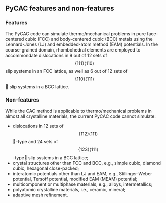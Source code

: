 ## PyCAC features and non-features

### Features

The PyCAC code can simulate thermo/mechanical problems in pure face-centered cubic (FCC) and body-centered cubic (BCC) metals using the Lennard-Jones (LJ) and embedded-atom method (EAM) potentials. In the coarse-grained domain, rhombohedral elements are employed to accommondate dislocations in 9 out of 12 sets of $$\{111\}\left<110\right>$$ slip systems in an FCC lattice, as well as 6 out of 12 sets of $$\{110\}\left<111\right>$$ slip systems in a BCC lattice.

### Non-features

While the CAC method is applicable to thermo/mechanical problems in almost all crystalline materials, the current PyCAC code cannot simulate:

* dislocations in 12 sets of $$\{112\}\left<111\right>$$-type and 24 sets of $$\{123\}\left<111\right>$$-type slip systems in a BCC lattice;
* crystal structures other than FCC and BCC, e.g., simple cubic, diamond cubic, hexagonal close-packed;
* interatomic potentials other than LJ and EAM, e.g., Stillinger-Weber potential, Tersoff potential, modified EAM (MEAM) potential;
* multicomponent or multiphase materials, e.g., alloys, intermetallics;
* polyatomic crystalline materials, i.e., ceramic, mineral;
* adaptive mesh refinement.